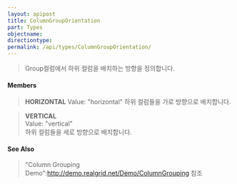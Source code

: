 ```yaml
---
layout: apipost
title: ColumnGroupOrientation
part: Types
objectname: 
directiontype: 
permalink: /api/types/ColumnGroupOrientation/
---
```



> Group컬럼에서 하위 컬럼을 배치하는 방향을 정의합니다.

#### Members

> **HORIZONTAL** 
> Value: "horizontal" 
> 하위 컬럼들을 가로 방향으로 배치합니다. 

> **VERTICAL**   
> Value: "vertical"   
> 하위 컬럼들을 세로 방향으로 배치합니다. 

#### See Also
>
> "Column Grouping Demo":http://demo.realgrid.net/Demo/ColumnGrouping 참조
